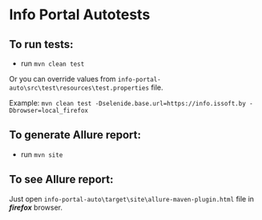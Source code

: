 # Info Portal Autotests

## To run tests:

* run `mvn clean test`

Or you can override values from `info-portal-auto\src\test\resources\test.properties` file.

Example:
`mvn clean test -Dselenide.base.url=https://info.issoft.by -Dbrowser=local_firefox`

## To generate Allure report:

* run `mvn site`

## To see Allure report:

Just open `info-portal-auto\target\site\allure-maven-plugin.html` file in ***firefox*** browser.
